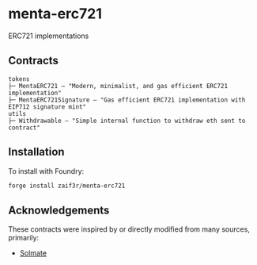 # menta-erc721
ERC721 implementations

## Contracts
```
tokens
├─ MentaERC721 — "Modern, minimalist, and gas efficient ERC721 implementation"
├─ MentaERC721Signature — "Gas efficient ERC721 implementation with EIP712 signature mint"
utils
├─ Withdrawable — "Simple internal function to withdraw eth sent to contract"
```

## Installation
To install with Foundry:
```bash
forge install zaif3r/menta-erc721
```

## Acknowledgements
These contracts were inspired by or directly modified from many sources, primarily:

- [Solmate](https://github.com/transmissions11/solmate)
